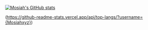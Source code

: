 [![Mosiah's GitHub stats](https://github-readme-stats.vercel.app/api?username=Mosiahxyz)](https://github.com/anuraghazra/github-readme-stats)

(https://github-readme-stats.vercel.app/api/top-langs/?username={Mosiahxyz})
